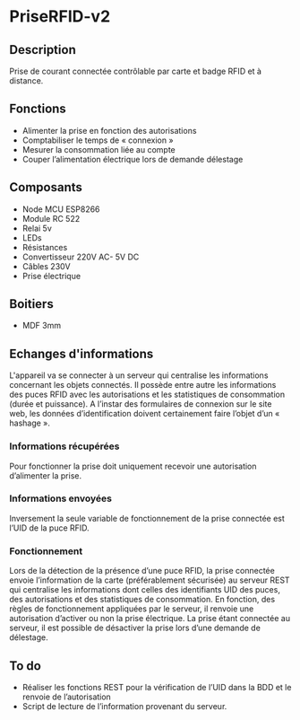 # PriseRFID-v2

## Description
Prise de courant connectée contrôlable par carte et badge RFID et à distance.

## Fonctions
* Alimenter la prise en fonction des autorisations
* Comptabiliser le temps de « connexion »
* Mesurer la consommation liée au compte 
* Couper l’alimentation électrique lors de demande délestage 

## Composants
*	Node MCU ESP8266
*	Module RC 522
*	Relai 5v
*	LEDs
*	Résistances
*	Convertisseur 220V AC- 5V DC
*	Câbles 230V
*	Prise électrique 

## Boitiers
*	MDF 3mm

## Echanges d'informations
L'appareil va se connecter à un serveur qui centralise les informations concernant les objets connectés. Il possède entre autre les informations des puces RFID avec les autorisations et les statistiques de consommation (durée et puissance). A l’instar des formulaires de connexion sur le site web, les données d’identification doivent certainement faire l’objet d’un « hashage ».

### Informations récupérées
Pour fonctionner la prise doit uniquement recevoir une autorisation d’alimenter la prise. 

### Informations envoyées
Inversement la seule variable de fonctionnement de la prise connectée est l’UID de la puce RFID.

### Fonctionnement
Lors de la détection de la présence d’une puce RFID, la prise connectée envoie l’information de la carte (préférablement sécurisée) au serveur REST qui centralise les informations dont celles des identifiants UID des puces, des autorisations et des statistiques de consommation. En fonction, des règles de fonctionnement appliquées par le serveur, il renvoie une autorisation d’activer ou non la prise électrique. 
La prise étant connectée au serveur, il est possible de désactiver la prise lors d’une demande de délestage. 

## To do
*	Réaliser les fonctions REST pour la vérification de l’UID dans la BDD et le renvoie de l’autorisation
*	Script de lecture de l’information provenant du serveur. 
